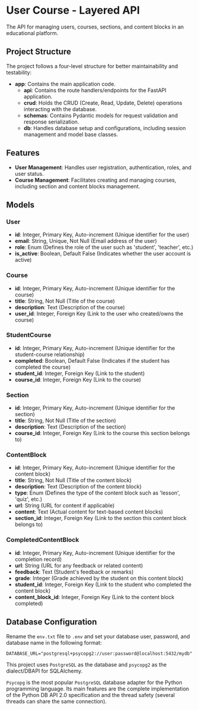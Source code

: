 # User Course - Layered API

The API for managing users, courses, sections, and content blocks in an educational platform.

## Project Structure

The project follows a four-level structure for better maintainability and testability:

- **app**: Contains the main application code.
  - **api**: Contains the route handlers/endpoints for the FastAPI application.
  - **crud**: Holds the CRUD (Create, Read, Update, Delete) operations interacting with the database.
  - **schemas**: Contains Pydantic models for request validation and response serialization.
  - **db**: Handles database setup and configurations, including session management and model base classes.

## Features

- **User Management**: Handles user registration, authentication, roles, and user status.
- **Course Management**: Facilitates creating and managing courses, including section and content blocks management.

## Models

### User

- **id**: Integer, Primary Key, Auto-increment (Unique identifier for the user)
- **email**: String, Unique, Not Null (Email address of the user)
- **role**: Enum (Defines the role of the user such as 'student', 'teacher', etc.)
- **is_active**: Boolean, Default False (Indicates whether the user account is active)

### Course

- **id**: Integer, Primary Key, Auto-increment (Unique identifier for the course)
- **title**: String, Not Null (Title of the course)
- **description**: Text (Description of the course)
- **user_id**: Integer, Foreign Key (Link to the user who created/owns the course)

### StudentCourse

- **id**: Integer, Primary Key, Auto-increment (Unique identifier for the student-course relationship)
- **completed**: Boolean, Default False (Indicates if the student has completed the course)
- **student_id**: Integer, Foreign Key (Link to the student)
- **course_id**: Integer, Foreign Key (Link to the course)

### Section

- **id**: Integer, Primary Key, Auto-increment (Unique identifier for the section)
- **title**: String, Not Null (Title of the section)
- **description**: Text (Description of the section)
- **course_id**: Integer, Foreign Key (Link to the course this section belongs to)

### ContentBlock

- **id**: Integer, Primary Key, Auto-increment (Unique identifier for the content block)
- **title**: String, Not Null (Title of the content block)
- **description**: Text (Description of the content block)
- **type**: Enum (Defines the type of the content block such as 'lesson', 'quiz', etc.)
- **url**: String (URL for content if applicable)
- **content**: Text (Actual content for text-based content blocks)
- **section_id**: Integer, Foreign Key (Link to the section this content block belongs to)

### CompletedContentBlock

- **id**: Integer, Primary Key, Auto-increment (Unique identifier for the completion record)
- **url**: String (URL for any feedback or related content)
- **feedback**: Text (Student's feedback or remarks)
- **grade**: Integer (Grade achieved by the student on this content block)
- **student_id**: Integer, Foreign Key (Link to the student who completed the content block)
- **content_block_id**: Integer, Foreign Key (Link to the content block completed)

## Database Configuration

Rename the `env.txt` file to `.env` and set your database user, password, and database name in the following format:

```
DATABASE_URL="postgresql+psycopg2://user:password@localhost:5432/mydb"
```

This project uses `PostgreSQL` as the database and `psycopg2` as the dialect/DBAPI for SQLAlchemy.

`Psycopg` is the most popular `PostgreSQL` database adapter for the Python programming language. Its main features are the complete implementation of the Python DB API 2.0 specification and the thread safety (several threads can share the same connection).
